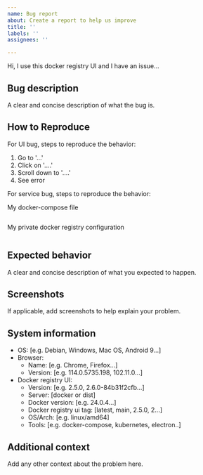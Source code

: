 ```yaml
---
name: Bug report
about: Create a report to help us improve
title: ''
labels: ''
assignees: ''

---
```


Hi, I use this docker registry UI and I have an issue...

## Bug description

A clear and concise description of what the bug is.
## How to Reproduce

For UI bug, steps to reproduce the behavior:
1. Go to '...'
2. Click on '....'
3. Scroll down to '....'
4. See error

For service bug, steps to reproduce the behavior:
<!-- Remove your credentials or anonymize them -->
My docker-compose file
```yml

```

My private docker registry configuration
```yml

```

## Expected behavior

A clear and concise description of what you expected to happen.

## Screenshots

If applicable, add screenshots to help explain your problem.

## System information

- OS: [e.g. Debian, Windows, Mac OS, Android 9...]
- Browser:
    - Name: [e.g. Chrome, Firefox...]
    - Version: [e.g. 114.0.5735.198, 102.11.0...]
- Docker registry UI:
    - Version: [e.g. 2.5.0, 2.6.0-84b31f2cfb...]
    - Server: [docker or dist]
    - Docker version: [e.g. 24.0.4...]
    - Docker registry ui tag: [latest, main, 2.5.0, 2...]
    - OS/Arch: [e.g. linux/amd64]
    - Tools: [e.g. docker-compose, kubernetes, electron..]

## Additional context

Add any other context about the problem here.
